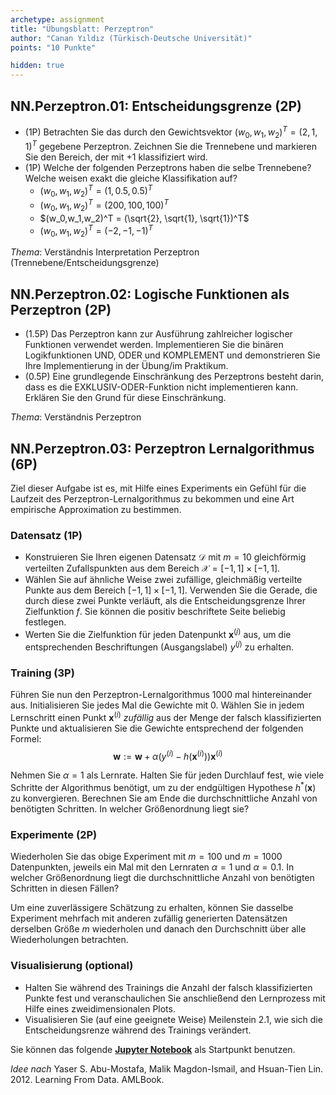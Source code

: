 ```yaml
---
archetype: assignment
title: "Übungsblatt: Perzeptron"
author: "Canan Yıldız (Türkisch-Deutsche Universität)"
points: "10 Punkte"

hidden: true
---
```




## NN.Perzeptron.01: Entscheidungsgrenze (2P)

*   (1P) Betrachten Sie das durch den Gewichtsvektor $(w_0,w_1,w_2)^T = (2,1,1)^T$ gegebene Perzeptron. Zeichnen Sie die Trennebene und markieren Sie den Bereich, der mit $+1$ klassifiziert wird.
*   (1P) Welche der folgenden Perzeptrons haben die selbe Trennebene? Welche weisen exakt die gleiche Klassifikation auf?
    *   $(w_0,w_1,w_2)^T = (1, 0.5, 0.5)^T$
    *   $(w_0,w_1,w_2)^T = (200, 100, 100)^T$
    *   $(w_0,w_1,w_2)^T = (\sqrt{2}, \sqrt{1}, \sqrt{1})^T$
    *   $(w_0,w_1,w_2)^T = (-2, -1, -1)^T$

*Thema*: Verständnis Interpretation Perzeptron (Trennebene/Entscheidungsgrenze)



## NN.Perzeptron.02: Logische Funktionen als Perzeptron (2P)

*   (1.5P) Das Perzeptron kann zur Ausführung zahlreicher logischer Funktionen verwendet werden. Implementieren Sie die binären Logikfunktionen UND, ODER und KOMPLEMENT und demonstrieren Sie Ihre Implementierung in der Übung/im Praktikum.
*   (0.5P) Eine grundlegende Einschränkung des Perzeptrons besteht darin, dass es die EXKLUSIV-ODER-Funktion nicht implementieren kann. Erklären Sie den Grund für diese Einschränkung.

*Thema*: Verständnis Perzeptron



## NN.Perzeptron.03: Perzeptron Lernalgorithmus (6P)

Ziel dieser Aufgabe ist es, mit Hilfe eines Experiments ein Gefühl für die Laufzeit des Perzeptron-Lernalgorithmus zu bekommen und eine Art empirische Approximation zu bestimmen.

### Datensatz (1P)
*   Konstruieren Sie Ihren eigenen Datensatz $\mathcal{D}$ mit $m=10$ gleichförmig verteilten Zufallspunkten aus dem Bereich $\mathcal{X}=[−1, 1]\times[−1, 1]$.
*   Wählen Sie auf ähnliche Weise zwei zufällige, gleichmäßig verteilte Punkte aus dem Bereich $[−1, 1]\times[−1, 1]$. Verwenden Sie die Gerade, die durch diese zwei Punkte verläuft, als die Entscheidungsgrenze Ihrer Zielfunktion $f$. Sie können die positiv beschriftete Seite beliebig festlegen.
*   Werten Sie die Zielfunktion für jeden Datenpunkt $\mathbf{x}^{(j)}$ aus, um die entsprechenden Beschriftungen (Ausgangslabel) $y^{(j)}$ zu erhalten.

### Training (3P)
Führen Sie nun den Perzeptron-Lernalgorithmus $1000$ mal hintereinander aus. Initialisieren Sie jedes Mal die Gewichte mit $0$. Wählen Sie in jedem Lernschritt einen Punkt $\mathbf{x}^{(i)}$ *zufällig* aus der Menge der falsch klassifizierten Punkte und aktualisieren Sie die Gewichte entsprechend der folgenden Formel:
$$\mathbf{w}:=\mathbf{w}+\alpha ( y^{(i)} - h(\mathbf{x}^{(i)}) ) \mathbf{x}^{(i)}$$

Nehmen Sie $\alpha=1$ als Lernrate. Halten Sie für jeden Durchlauf fest, wie viele Schritte der Algorithmus benötigt, um zu der endgültigen Hypothese $h^{*}(\mathbf{x})$ zu konvergieren. Berechnen Sie am Ende die durchschnittliche Anzahl von benötigten Schritten. In welcher Größenordnung liegt sie?

### Experimente (2P)
Wiederholen Sie das obige Experiment mit $m=100$ und $m=1000$ Datenpunkten, jeweils ein Mal mit den Lernraten $\alpha=1$ und $\alpha=0.1$. In welcher Größenordnung liegt die durchschnittliche Anzahl von benötigten Schritten in diesen Fällen?

Um eine zuverlässigere Schätzung zu erhalten, können Sie dasselbe Experiment mehrfach mit anderen zufällig generierten Datensätzen derselben Größe $m$ wiederholen und danach den Durchschnitt über alle Wiederholungen betrachten.

### Visualisierung (optional)
*   Halten Sie während des Trainings die Anzahl der falsch klassifizierten Punkte fest und veranschaulichen Sie anschließend den Lernprozess mit Hilfe eines zweidimensionalen Plots.
*   Visualisieren Sie (auf eine geeignete Weise) Meilenstein 2.1, wie sich die Entscheidungsrenze während des Trainings verändert.

 Sie können das folgende [**Jupyter Notebook**](https://github.com/Artificial-Intelligence-HSBI-TDU/KI-Vorlesung/blob/master/homework/files/perzeptron_lernalgorithmus_starter.ipynb) als Startpunkt benutzen.

*Idee nach* Yaser S. Abu-Mostafa, Malik Magdon-Ismail, and Hsuan-Tien Lin. 2012. Learning From Data. AMLBook.
